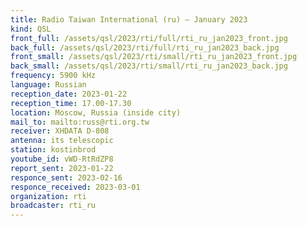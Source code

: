 ```yaml
---
title: Radio Taiwan International (ru) — January 2023
kind: QSL
front_full: /assets/qsl/2023/rti/full/rti_ru_jan2023_front.jpg
back_full: /assets/qsl/2023/rti/full/rti_ru_jan2023_back.jpg
front_small: /assets/qsl/2023/rti/small/rti_ru_jan2023_front.jpg
back_small: /assets/qsl/2023/rti/small/rti_ru_jan2023_back.jpg
frequency: 5900 kHz
language: Russian
reception_date: 2023-01-22
reception_time: 17.00-17.30
location: Moscow, Russia (inside city)
mail_to: mailto:russ@rti.org.tw
receiver: XHDATA D-808
antenna: its telescopic
station: kostinbrod
youtube_id: vWD-RtRdZP8
report_sent: 2023-01-22
responce_sent: 2023-02-16
responce_received: 2023-03-01
organization: rti
broadcaster: rti_ru
---
```

